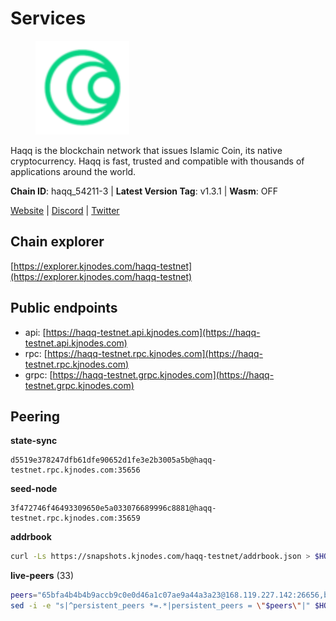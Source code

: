 # Services

<figure><img src="https://raw.githubusercontent.com/kj89/cosmos-images/main/logos/haqq.png" width="150" alt=""><figcaption></figcaption></figure>

Haqq is the blockchain network that issues Islamic Coin,  its native cryptocurrency. Haqq is fast, trusted and  compatible with thousands of applications around the world.

**Chain ID**: haqq_54211-3 | **Latest Version Tag**: v1.3.1 | **Wasm**: OFF

[Website](https://islamiccoin.net) | [Discord](https://discord.gg/hU9MHG5kZq) | [Twitter](https://twitter.com/Islamic_Coin)




## Chain explorer
[https://explorer.kjnodes.com/haqq-testnet](https://explorer.kjnodes.com/haqq-testnet)

## Public endpoints

* api: [https://haqq-testnet.api.kjnodes.com](https://haqq-testnet.api.kjnodes.com)
* rpc: [https://haqq-testnet.rpc.kjnodes.com](https://haqq-testnet.rpc.kjnodes.com)
* grpc: [https://haqq-testnet.grpc.kjnodes.com](https://haqq-testnet.grpc.kjnodes.com)

## Peering

**state-sync**

```text
d5519e378247dfb61dfe90652d1fe3e2b3005a5b@haqq-testnet.rpc.kjnodes.com:35656
```

**seed-node**

```text
3f472746f46493309650e5a033076689996c8881@haqq-testnet.rpc.kjnodes.com:35659
```

**addrbook**
```bash
curl -Ls https://snapshots.kjnodes.com/haqq-testnet/addrbook.json > $HOME/.haqqd/config/addrbook.json
```

**live-peers** (33)
```bash
peers="65bfa4b4b4b9accb9c0e0d46a1c07ae9a44a3a23@168.119.227.142:26656,b09a7df87767ae782099d5ee352d679e3260247a@65.108.124.219:34656,927a323649e7dd8d4c75da6e5edaee439652b46f@65.109.92.241:20116,1fefb6b75431482502e125a290deba1e7e539d4e@135.181.148.11:26656,b72f2156db8c87e679dc853730746ff40038120c@213.239.215.77:26656,a884387139109784cad9193652b82ef20a85d713@38.242.159.148:26656,56158e0f2acf850114e82644afceb565a73b08cc@185.144.99.95:26656,d5519e378247dfb61dfe90652d1fe3e2b3005a5b@65.109.68.190:35656,b1c07038b5b9b96d6fb35e4bb417af7ed238e733@95.217.35.186:26656,0833039f717227ccd156d156ea772746b8ac6d71@146.19.24.139:26656,6771e65c1b30cc514faf5943320fdda480fe9124@95.216.39.183:26656,230d299006a432b0f44534ca8a19c8c876c0ccb3@85.10.193.246:26656,6ce864d853904ebef9400528f129d8fefa6f1827@91.211.251.232:36656,073a2d6ef69f04b563e160a0e33eab84ae093aa9@154.26.157.233:35656,70c1b8334bf08fe5d56fb53d07da11f01faa560b@65.109.30.90:26656,23ff658b56fbb8bc73372973a34733ff5d79b435@142.132.202.50:11604,ccff2d110a06e8a76fd1529200d96316eb077007@65.108.78.116:46656,eb503dddcc41ba801c646d63cc762de4e9c43aa4@35.228.23.164:26656,90b1d14fc7393c6b6452ecf8b3cdd078a445a238@65.109.112.178:29656,2d13d679b64e1a574904a140f72815644ec71131@65.21.133.125:30656,a6150d39e4725d28a56f41ebf3c6d457c54bd2f1@34.138.250.4:26656,24e894d4d8a18276acf6051cccf369a1ce69842d@65.108.151.105:26656,32a8eec046b95e8646ff0810b4596dc7083a0beb@65.108.145.131:26656,e2852320297ccdc24407d735eea3db213afa17b5@85.10.199.157:12656,ed145a35b436878c1f1c10634bd18600f3696e17@95.217.181.142:26656,51e4544568cf880451bfffc292de88adc472f0e0@34.147.126.38:26656,6fad54232f11a0306bd0d942c2ec5f9ba0ae2f1a@34.91.54.209:26656,90b40d2b773090b82aa7788c2d1937e4fd6d2dc0@65.108.231.124:19656,f50b6abb555c0d420834860d9a8f499801bb3ae8@135.181.62.222:26656,c4428d0ec640829414efff4ae7a793004edad867@154.26.157.228:35656,3df5a68b919177179c6dcb0b9c9354fd6bbba1c8@65.109.92.240:20116,48a2a7762a579d25bca95b0a3548b714238dd60b@213.239.216.252:20656,3f5110515b76596e05a447fd50e4727eaad00124@188.34.201.77:26656"
sed -i -e "s|^persistent_peers *=.*|persistent_peers = \"$peers\"|" $HOME/.haqqd/config/config.toml
```
